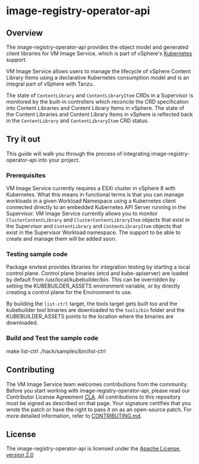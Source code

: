 # image-registry-operator-api

## Overview

The image-registry-operator-api provides the object model and generated
client libraries for VM Image Service, which is part of
vSphere's [Kubernetes](https://kubernetes.io) support.

VM Image Service allows users to manage the lifecycle of vSphere
Content Library Items using a declarative Kubernetes consumption
model and is an integral part of vSphere with Tanzu.

The state of `ContentLibrary` and `ContentLibraryItem` CRDs in a Supervisor
is monitored by the built-in controllers which reconcile the
CRD specification into Content Libraries and Content Library Items in
vSphere. The state of the Content Libraries and Content Library Items
in vSphere is reflected back in the `ContentLibrary` and `ContentLibraryItem`
CRD status.

## Try it out

This guide will walk you through the process of integrating
image-registry-operator-api into your project.

### Prerequisites

VM Image Service currently requires a ESXi cluster in vSphere 8 with Kubernetes.
What this means in functional terms is that you can manage workloads
in a given Workload Namespace using a Kubernetes client connected
directly to an embedded Kubernetes API Server running in the Supervisor.
VM Image Service currently allows you to monitor
`ClusterContentLibrary` and `ClusterContentLibraryItem` objects
that exist in the Supervisor and `ContentLibrary` and `ContentLibraryItem`
objects that exist in the Supervisor Workload namespace.
The support to be able to create and manage them will be added soon.

### Testing sample code

Package envtest provides libraries for integration testing by starting
a local control plane. Control plane binaries (etcd and kube-apiserver)
are loaded by default from /usr/local/kubebuilder/bin. This can be
overridden by setting the KUBEBUILDER_ASSETS environment variable, or
by directly creating a control plane for the Environment to use.

By building the `list-ctrl` target, the tools target gets built too
and the kubebuilder tool binaries are downloaded to the `tools/bin`
folder and the KUBEBUILDER_ASSETS points to the location where the binaries
are downloaded.

### Build and Test the sample code

make list-ctrl
./hack/samples/bin/list-ctrl

## Contributing

The VM Image Service team welcomes contributions from the community.
Before you start working with image-registry-operator-api,
please read our Contributor License Agreement [CLA](https://cla.vmware.com/cla/1/preview).
All contributions to this repository must be signed as described on that page.
Your signature certifies that you wrote the patch or have the right to pass
it on as an open-source patch. For more detailed information,
refer to [CONTRIBUTING.md](CONTRIBUTING_CLA.md).

## License

The image-registry-operator-api is licensed under the [Apache License, version 2.0](LICENSE)

